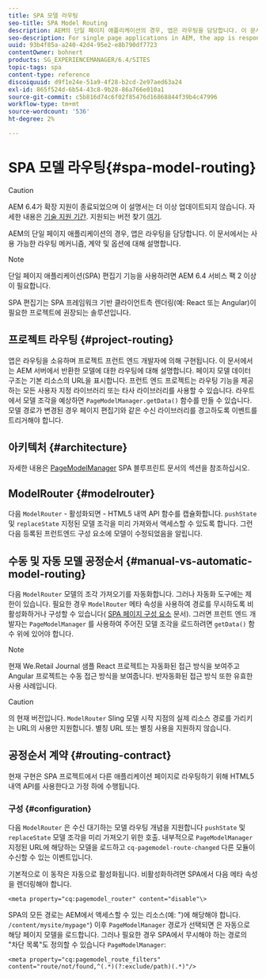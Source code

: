 ```yaml
---
title: SPA 모델 라우팅
seo-title: SPA Model Routing
description: AEM의 단일 페이지 애플리케이션의 경우, 앱은 라우팅을 담당합니다. 이 문서에서는 사용 가능한 라우팅 메커니즘, 계약 및 옵션에 대해 설명합니다.
seo-description: For single page applications in AEM, the app is responsible for the routing. This document describes the routing mechanism, the contract, and options available.
uuid: 93b4f85a-a240-42d4-95e2-e8b790df7723
contentOwner: bohnert
products: SG_EXPERIENCEMANAGER/6.4/SITES
topic-tags: spa
content-type: reference
discoiquuid: d9f1e24e-51a9-4f28-b2cd-2e97aed63a24
exl-id: 865f524d-6b54-43c8-9b28-86a766e010a1
source-git-commit: c5b816d74c6f02f85476d16868844f39b4c47996
workflow-type: tm+mt
source-wordcount: '536'
ht-degree: 2%

---
```


# SPA 모델 라우팅{#spa-model-routing}

>[!CAUTION]
>
>AEM 6.4가 확장 지원이 종료되었으며 이 설명서는 더 이상 업데이트되지 않습니다. 자세한 내용은 [기술 지원 기간](https://helpx.adobe.com/kr/support/programs/eol-matrix.html). 지원되는 버전 찾기 [여기](https://experienceleague.adobe.com/docs/).

AEM의 단일 페이지 애플리케이션의 경우, 앱은 라우팅을 담당합니다. 이 문서에서는 사용 가능한 라우팅 메커니즘, 계약 및 옵션에 대해 설명합니다.

>[!NOTE]
>
>단일 페이지 애플리케이션(SPA) 편집기 기능을 사용하려면 AEM 6.4 서비스 팩 2 이상이 필요합니다.
>
>SPA 편집기는 SPA 프레임워크 기반 클라이언트측 렌더링(예: React 또는 Angular)이 필요한 프로젝트에 권장되는 솔루션입니다.

## 프로젝트 라우팅 {#project-routing}

앱은 라우팅을 소유하며 프로젝트 프런트 엔드 개발자에 의해 구현됩니다. 이 문서에서는 AEM 서버에서 반환한 모델에 대한 라우팅에 대해 설명합니다. 페이지 모델 데이터 구조는 기본 리소스의 URL을 표시합니다. 프런트 엔드 프로젝트는 라우팅 기능을 제공하는 모든 사용자 지정 라이브러리 또는 타사 라이브러리를 사용할 수 있습니다. 라우트에서 모델 조각을 예상하면 `PageModelManager.getData()` 함수를 만들 수 있습니다. 모델 경로가 변경된 경우 페이지 편집기와 같은 수신 라이브러리를 경고하도록 이벤트를 트리거해야 합니다.

## 아키텍처 {#architecture}

자세한 내용은 [PageModelManager](/help/sites-developing/spa-blueprint.md#pagemodelmanager) SPA 블루프린트 문서의 섹션을 참조하십시오.

## ModelRouter {#modelrouter}

다음 `ModelRouter` - 활성화되면 - HTML5 내역 API 함수를 캡슐화합니다. `pushState` 및 `replaceState` 지정된 모델 조각을 미리 가져와서 액세스할 수 있도록 합니다. 그런 다음 등록된 프런트엔드 구성 요소에 모델이 수정되었음을 알립니다.

## 수동 및 자동 모델 공정순서 {#manual-vs-automatic-model-routing}

다음 `ModelRouter` 모델의 조각 가져오기를 자동화합니다. 그러나 자동화 도구에는 제한이 있습니다. 필요한 경우 `ModelRouter` 메타 속성을 사용하여 경로를 무시하도록 비활성화하거나 구성할 수 있습니다( [SPA 페이지 구성 요소](/help/sites-developing/spa-page-component.md) 문서). 그러면 프런트 엔드 개발자는 `PageModelManager` 를 사용하여 주어진 모델 조각을 로드하려면 `getData()` 함수 위에 있어야 합니다.

>[!NOTE]
>
>현재 We.Retail Journal 샘플 React 프로젝트는 자동화된 접근 방식을 보여주고 Angular 프로젝트는 수동 접근 방식을 보여줍니다. 반자동화된 접근 방식 또한 유효한 사용 사례입니다.

>[!CAUTION]
>
>의 현재 버전입니다. `ModelRouter` Sling 모델 시작 지점의 실제 리소스 경로를 가리키는 URL의 사용만 지원합니다. 별칭 URL 또는 별칭 사용을 지원하지 않습니다.

## 공정순서 계약 {#routing-contract}

현재 구현은 SPA 프로젝트에서 다른 애플리케이션 페이지로 라우팅하기 위해 HTML5 내역 API를 사용한다고 가정 하에 수행됩니다.

### 구성 {#configuration}

다음 `ModelRouter` 은 수신 대기하는 모델 라우팅 개념을 지원합니다 `pushState` 및 `replaceState` 모델 조각을 미리 가져오기 위한 호출. 내부적으로 `PageModelManager` 지정된 URL에 해당하는 모델을 로드하고 `cq-pagemodel-route-changed` 다른 모듈이 수신할 수 있는 이벤트입니다.

기본적으로 이 동작은 자동으로 활성화됩니다. 비활성화하려면 SPA에서 다음 메타 속성을 렌더링해야 합니다.

```
<meta property="cq:pagemodel_router" content="disable"\>
```

SPA의 모든 경로는 AEM에서 액세스할 수 있는 리소스(예: &quot;)에 해당해야 합니다. `/content/mysite/mypage"`) 이후 `PageModelManager` 경로가 선택되면 은 자동으로 해당 페이지 모델을 로드합니다. 그러나 필요한 경우 SPA에서 무시해야 하는 경로의 &quot;차단 목록&quot;도 정의할 수 있습니다 `PageModelManager`:

```
<meta property="cq:pagemodel_route_filters" content="route/not/found,^(.*)(?:exclude/path)(.*)"/>
```
